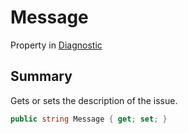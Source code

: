 # Message

Property in [Diagnostic](broken-reference)

## Summary

Gets or sets the description of the issue.

```csharp
public string Message { get; set; }
```
